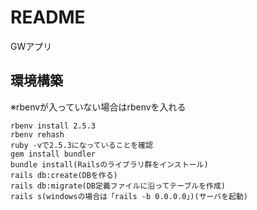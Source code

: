 # README
GWアプリ

## 環境構築

※rbenvが入っていない場合はrbenvを入れる

```
rbenv install 2.5.3
rbenv rehash
ruby -vで2.5.3になっていることを確認
gem install bundler
bundle install(Railsのライブラリ群をインストール)
rails db:create(DBを作る)
rails db:migrate(DB定義ファイルに沿ってテーブルを作成)
rails s(windowsの場合は「rails -b 0.0.0.0」)(サーバを起動)
```